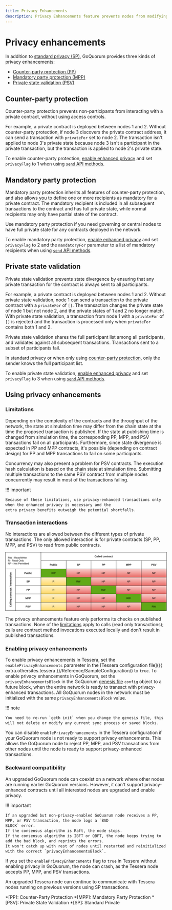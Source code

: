 ```yaml
---
title: Privacy Enhancements
description: Privacy Enhancements feature prevents nodes from modifying contracts they are not party with.
---
```


# Privacy enhancements

In addition to [standard privacy (SP)](private-and-public.md#private-transactions), GoQuorum provides three kinds of
privacy enhancements:

* [Counter-party protection (PP)](#counter-party-protection)
* [Mandatory party protection (MPP)](#mandatory-party-protection)
* [Private state validation (PSV)](#private-state-validation)

## Counter-party protection

Counter-party protection prevents non-participants from interacting with a private contract, without using access controls.

For example, a private contract is deployed between nodes 1 and 2.
Without counter-party protection, if node 3 discovers the private contract address, it can send a transaction with
`privateFor` set to node 2.
The transaction isn't applied to node 3's private state because node 3 isn't a participant in the private transaction,
but the transaction is applied to node 2's private state.

To enable counter-party protection, [enable enhanced privacy](#enabling-privacy-enhancements) and set `privacyFlag` to 1
when using [`send` API methods](../../reference/api-methods.md#privacy-methods).

## Mandatory party protection

Mandatory party protection inherits all features of counter-party protection, and also allows you to define one or more
recipients as mandatory for a private contract.
The mandatory recipient is included in all subsequent transactions to the contract and has full private state,
while normal recipients may only have partial state of the contract.

Use mandatory party protection if you need governing or central nodes to have full private state for any contracts
deployed in the network.

To enable mandatory party protection, [enable enhanced privacy](#enabling-privacy-enhancements) and set `privacyFlag` to
2 and the `mandatoryFor` parameter to a list of mandatory recipients when using
[`send` API methods](../../reference/api-methods.md#privacy-methods).

## Private state validation

Private state validation prevents state divergence by ensuring that any private transaction for the contract is always
sent to all participants.

For example, a private contract is deployed between nodes 1 and 2.
Without private state validation, node 1 can send a transaction to the private contract with a `privateFor` of `[]`.
The transaction changes the private state of node 1 but not node 2, and the private states of 1 and 2 no longer match.
With private state validation, a transaction from node 1 with a `privateFor` of `[]` is rejected and the transaction is
processed only when `privateFor` contains both 1 and 2.

Private state validation shares the full participant list among all participants, and validates against all
subsequent transactions.
Transactions sent to a subset of participants fail.

In standard privacy or when only using [counter-party protection](#counter-party-protection), only the sender knows the
full participant list.

To enable private state validation, [enable enhanced privacy](#enabling-privacy-enhancements) and set `privacyFlag` to 3
when using [`send` API methods](../../reference/api-methods.md#privacy-methods).

## Using privacy enhancements

### Limitations

Depending on the complexity of the contracts and the throughput of the network, the state at simulation time may differ
from the chain state at the time the proposed transaction is published.
If the state at publishing time is changed from simulation time, the corresponding PP, MPP, and PSV transactions fail on
all participants.
Furthermore, since state divergence is expected in PP and MPP contracts, it's possible (depending on contract design)
for PP and MPP transactions to fail on some participants.

Concurrency may also present a problem for PSV contracts.
The execution hash calculation is based on the chain state at simulation time.
Submitting multiple transactions to the same PSV contract from multiple nodes concurrently may result in most of the
transactions failing.

!!! important

    Because of these limitations, use privacy-enhanced transactions only when the enhanced privacy is necessary and the
    extra privacy benefits outweigh the potential shortfalls.

### Transaction interactions

No interactions are allowed between the different types of private transactions.
The only allowed interaction is for private contracts (SP, PP, MPP, and PSV) to read from public contracts.

![Contract interaction matrix](../../images/PrivacyEnhancements_Contract_Interaction_Matrix.png)

The privacy enhancements feature only performs its checks on published transactions.
None of the [limitations](#limitations) apply to calls (read only transactions); calls are contract method invocations
executed locally and don't result in published transactions.

### Enabling privacy enhancements

To enable privacy enhancements in Tessera, set the `enablePrivacyEnhancements` parameter in the
[Tessera configuration file]({{ extra.othersites.tessera }}/Reference/SampleConfiguration/) to `true`.
To enable privacy enhancements in GoQuorum, set the `privacyEnhancementsBlock` in the GoQuorum
[genesis file](../../configure-and-manage/configure/genesis-file/genesis-options.md) `config` object to a future block, when the entire network is
ready to transact with privacy-enhanced transactions.
All GoQuorum nodes in the network must be initialized with the same `privacyEnhancementsBlock` value.

!!! note

    You need to re-run `geth init` when you change the genesis file, this will not delete or modify any current sync process or saved blocks.

You can disable `enablePrivacyEnhancements` in the Tessera configuration if your GoQuorum node is not ready to support privacy enhancements.
This allows the GoQuorum node to reject PP, MPP, and PSV transactions from other nodes until the node is ready to support
privacy-enhanced transactions.

### Backward compatibility

An upgraded GoQuorum node can coexist on a network where other nodes are running earlier GoQuorum versions.
However, it can't support privacy-enhanced contracts until all interested nodes are upgraded and enable privacy.

!!! important

    If an upgraded but non-privacy-enabled GoQuorum node receives a PP, MPP, or PSV transaction, the node logs a `BAD
    BLOCK` error.
    If the consensus algorithm is Raft, the node stops.
    If the consensus algorithm is IBFT or QBFT, the node keeps trying to add the bad block, and reprints the errors.
    It won't catch up with rest of nodes until restarted and reinitialized with the correct `privacyEnhancementsBlock`.

If you set the `enablePrivacyEnhancements` flag to `true` in Tessera without enabling privacy in GoQuorum, the node can
crash, as the Tessera node accepts PP, MPP, and PSV transactions.

An upgraded Tessera node can continue to communicate with Tessera nodes running on previous versions using SP transactions.

*[PP]: Counter-Party Protection
*[MPP]: Mandatory Party Protection
*[PSV]: Private State Validation
*[SP]: Standard Private
